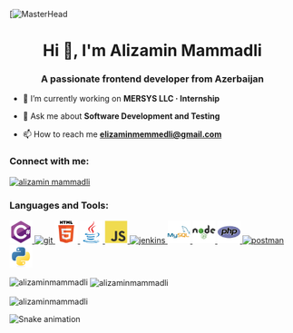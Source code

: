 [![MasterHead](https://media.licdn.com/dms/image/v2/D4D16AQGVhI6Qv7IYGQ/profile-displaybackgroundimage-shrink_350_1400/profile-displaybackgroundimage-shrink_350_1400/0/1727910784808?e=1740009600&v=beta&t=KM810xPv0ixyXmwv_KWlddjqWW7AhdxQF6wusIqQIzU)
<h1 align="center">Hi 👋, I'm Alizamin Mammadli</h1>
<h3 align="center">A passionate frontend developer from Azerbaijan</h3>

- 🔭 I’m currently working on **MERSYS LLC · Internship**

- 💬 Ask me about **Software Development and Testing**

- 📫 How to reach me **elizaminmemmedli@gmail.com**

<h3 align="left">Connect with me:</h3>
<p align="left">
<a href="https://linkedin.com/in/alizamin mammadli" target="blank"><img align="center" src="https://raw.githubusercontent.com/rahuldkjain/github-profile-readme-generator/master/src/images/icons/Social/linked-in-alt.svg" alt="alizamin mammadli" height="30" width="40" /></a>
</p>

<h3 align="left">Languages and Tools:</h3>
<p align="left"> <a href="https://www.w3schools.com/cs/" target="_blank" rel="noreferrer"> <img src="https://raw.githubusercontent.com/devicons/devicon/master/icons/csharp/csharp-original.svg" alt="csharp" width="40" height="40"/> </a> <a href="https://git-scm.com/" target="_blank" rel="noreferrer"> <img src="https://www.vectorlogo.zone/logos/git-scm/git-scm-icon.svg" alt="git" width="40" height="40"/> </a> <a href="https://www.w3.org/html/" target="_blank" rel="noreferrer"> <img src="https://raw.githubusercontent.com/devicons/devicon/master/icons/html5/html5-original-wordmark.svg" alt="html5" width="40" height="40"/> </a> <a href="https://www.java.com" target="_blank" rel="noreferrer"> <img src="https://raw.githubusercontent.com/devicons/devicon/master/icons/java/java-original.svg" alt="java" width="40" height="40"/> </a> <a href="https://developer.mozilla.org/en-US/docs/Web/JavaScript" target="_blank" rel="noreferrer"> <img src="https://raw.githubusercontent.com/devicons/devicon/master/icons/javascript/javascript-original.svg" alt="javascript" width="40" height="40"/> </a> <a href="https://www.jenkins.io" target="_blank" rel="noreferrer"> <img src="https://www.vectorlogo.zone/logos/jenkins/jenkins-icon.svg" alt="jenkins" width="40" height="40"/> </a> <a href="https://www.mysql.com/" target="_blank" rel="noreferrer"> <img src="https://raw.githubusercontent.com/devicons/devicon/master/icons/mysql/mysql-original-wordmark.svg" alt="mysql" width="40" height="40"/> </a> <a href="https://nodejs.org" target="_blank" rel="noreferrer"> <img src="https://raw.githubusercontent.com/devicons/devicon/master/icons/nodejs/nodejs-original-wordmark.svg" alt="nodejs" width="40" height="40"/> </a> <a href="https://www.php.net" target="_blank" rel="noreferrer"> <img src="https://raw.githubusercontent.com/devicons/devicon/master/icons/php/php-original.svg" alt="php" width="40" height="40"/> </a> <a href="https://postman.com" target="_blank" rel="noreferrer"> <img src="https://www.vectorlogo.zone/logos/getpostman/getpostman-icon.svg" alt="postman" width="40" height="40"/> </a> <a href="https://www.python.org" target="_blank" rel="noreferrer"> <img src="https://raw.githubusercontent.com/devicons/devicon/master/icons/python/python-original.svg" alt="python" width="40" height="40"/> </a> </p>

<p><img align="left" src="https://github-readme-stats.vercel.app/api/top-langs?username=alizaminmammadli&show_icons=true&locale=en&layout=compact" alt="alizaminmammadli" /></p>

<p>&nbsp;<img align="center" src="https://github-readme-stats.vercel.app/api?username=alizaminmammadli&show_icons=true&locale=en" alt="alizaminmammadli" /></p>

<p><img align="center" src="https://github-readme-streak-stats.herokuapp.com/?user=alizaminmammadli&" alt="alizaminmammadli" /></p>


![Snake animation](https://raw.githubusercontent.com/{AlizaminMammadli}/output/github-contribution-grid-snake-dark.svg)
